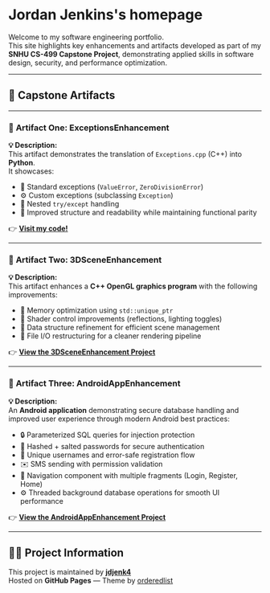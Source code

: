 # Jordan Jenkins's homepage

Welcome to my software engineering portfolio.  
This site highlights key enhancements and artifacts developed as part of my **SNHU CS-499 Capstone Project**, demonstrating applied skills in software design, security, and performance optimization.

---

## 🧠 Capstone Artifacts

---

### 🧩 **Artifact One: ExceptionsEnhancement**

**💡 Description:**  
This artifact demonstrates the translation of `Exceptions.cpp` (C++) into **Python**.  
It showcases:

- 🧱 Standard exceptions (`ValueError`, `ZeroDivisionError`)  
- ⚙️ Custom exceptions (subclassing `Exception`)  
- 🔁 Nested `try/except` handling  
- 🧾 Improved structure and readability while maintaining functional parity  

👉 **[Visit my code!](https://github.com/jdjenk4/jenkinsjordan.github.io/tree/branch-one/ExceptionsEnhancement)**

---

### 🧱 **Artifact Two: 3DSceneEnhancement**

**💡 Description:**  
This artifact enhances a **C++ OpenGL graphics program** with the following improvements:

- 💾 Memory optimization using `std::unique_ptr`  
- 🌟 Shader control improvements (reflections, lighting toggles)  
- 🧮 Data structure refinement for efficient scene management  
- 🧰 File I/O restructuring for a cleaner rendering pipeline  

👉 **[View the 3DSceneEnhancement Project](https://github.com/jdjenk4/jenkinsjordan.github.io/tree/branch-two/3DSceneEnhancement)**

---

### 📱 **Artifact Three: AndroidAppEnhancement**

**💡 Description:**  
An **Android application** demonstrating secure database handling and improved user experience through modern Android best practices:

- 🔒 Parameterized SQL queries for injection protection  
- 🔑 Hashed + salted passwords for secure authentication  
- 👥 Unique usernames and error-safe registration flow  
- ✉️ SMS sending with permission validation  
- 🧭 Navigation component with multiple fragments (Login, Register, Home)  
- ⚙️ Threaded background database operations for smooth UI performance  

👉 **[View the AndroidAppEnhancement Project](https://github.com/jdjenk4/jenkinsjordan.github.io/tree/branch-three/AndroidAppEnhancement)**

---

## 👨‍💻 Project Information

This project is maintained by **[jdjenk4](https://github.com/jdjenk4)**  
Hosted on **GitHub Pages** — Theme by [orderedlist](https://github.com/orderedlist)


